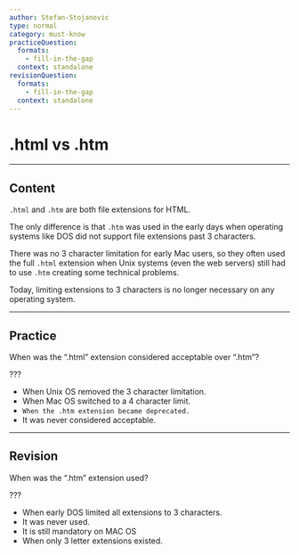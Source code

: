 ```yaml
---
author: Stefan-Stojanovic
type: normal
category: must-know
practiceQuestion:
  formats:
    - fill-in-the-gap
  context: standalone
revisionQuestion:
  formats:
    - fill-in-the-gap
  context: standalone
---
```


# .html vs .htm


---

## Content

`.html` and `.htm` are both file extensions for HTML.

The only difference is that `.htm` was used in the early days when operating systems like DOS did not support file extensions past 3 characters. 

There was no 3 character limitation for early Mac users, so they often used the full `.html` extension when Unix systems (even the web servers) still had to use `.htm` creating some technical problems. 

Today, limiting extensions to 3 characters is no longer necessary on any operating system. 


---

## Practice

When was the “.html” extension considered acceptable over “.htm”?

???

- When Unix OS removed the 3 character limitation.
- When Mac OS switched to a 4 character limit.
- `When the .htm extension became deprecated.`
- It was never considered acceptable.


---

## Revision

When was the “.htm” extension used?

???

- When early DOS limited all extensions to 3 characters.
- It was never used.
- It is still mandatory on MAC OS
- When only 3 letter extensions existed.
